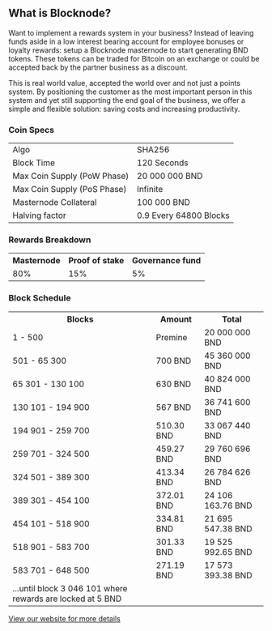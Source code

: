 <h2>What is Blocknode?</h2>
<p>
Want to implement a rewards system in your business? Instead of leaving funds aside in a low interest bearing account for employee bonuses or loyalty rewards: setup a Blocknode masternode to start generating BND tokens. These tokens can be traded for Bitcoin on an exchange or could be accepted back by the partner business as a discount. 
</p>
<p>
This is real world value, accepted the world over and not just a points system. By positioning the customer as the most important person in this system and yet still supporting the end goal of the business, we offer a simple and flexible solution: saving costs and increasing productivity.
</p>
<h3>Coin Specs</h3>
<table>
<tbody><tr><td>Algo</td><td>SHA256</td></tr>
<tr><td>Block Time</td><td>120 Seconds</td></tr>
<tr><td>Max Coin Supply (PoW Phase)</td><td>20 000 000 BND</td></tr>
<tr><td>Max Coin Supply (PoS Phase)</td><td>Infinite</td></tr>
<tr><td>Masternode Collateral</td><td>100 000 BND</td></tr>
<tr><td>Halving factor</td><td>0.9 Every 64800 Blocks</td></tr>
</tbody></table>
<h3>Rewards Breakdown</h3>
<table>
<tbody><tr><th>Masternode</th><th>Proof of stake</th><th>Governance fund</th></tr>
<tr><td>80%</td><td>15%</td><td>5%</td></tr>
</tbody></table>
<h3>Block Schedule</h3>
<table>
<tbody><tr><th>Blocks</th><th>Amount</th><th>Total</th></tr>
<tr><td>1 - 500</td><td>Premine</td><td>20 000 000 BND</td></tr>
<tr><td>501 - 65 300</td><td>700 BND</td><td>45 360 000 BND</td></tr>
<tr><td>65 301 - 130 100</td><td>630 BND</td><td>40 824 000 BND</td></tr>
<tr><td>130 101 - 194 900</td><td>567 BND</td><td>36 741 600 BND</td></tr>
<tr><td>194 901 - 259 700</td><td>510.30 BND</td><td>33 067 440 BND</td></tr>
<tr><td>259 701 - 324 500</td><td>459.27 BND</td><td>29 760 696 BND</td></tr>
<tr><td>324 501 - 389 300</td><td>413.34 BND</td><td>26 784 626 BND</td></tr>
<tr><td>389 301 - 454 100</td><td>372.01 BND</td><td>24 106 163.76 BND</td></tr>
<tr><td>454 101 - 518 900</td><td>334.81 BND</td><td>21 695 547.38 BND</td></tr>
<tr><td>518 901 - 583 700</td><td>301.33 BND</td><td>19 525 992.65 BND</td></tr>
<tr><td>583 701 - 648 500</td><td>271.19 BND</td><td>17 573 393.38 BND</td></tr>
<tr><td>...until block 3 046 101 where rewards are locked at 5 BND</td></tr>
</tbody></table>

<a href="https://blocknode.tech" title="Blocknode Website" target="_blank">View our website for more details</a>
